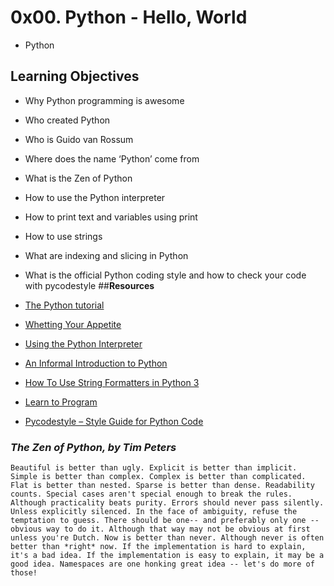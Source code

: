 # __0x00. Python - Hello, World__
* Python
## __Learning Objectives__

*    Why Python programming is awesome
*    Who created Python
*    Who is Guido van Rossum
*    Where does the name ‘Python’ come from
*    What is the Zen of Python
*    How to use the Python interpreter
*    How to print text and variables using print
*    How to use strings
*    What are indexing and slicing in Python
*    What is the official Python coding style and how to check your code with pycodestyle
##__Resources__

*    [The Python tutorial](https://docs.python.org/3/tutorial/index.html "Title")
*    [Whetting Your Appetite](https://docs.python.org/3/tutorial/appetite.html "Title")
*    [Using the Python Interpreter](https://docs.python.org/3/tutorial/interpreter.html "Title")
*    [An Informal Introduction to Python](https://docs.python.org/3/tutorial/introduction.html "Title")
*    [How To Use String Formatters in Python 3](https://realpython.com/python-f-strings/ "Title")
*    [Learn to Program](https://www.youtube.com/playlist?list=PLGLfVvz_LVvTn3cK5e6LjhgGiSeVlIRwt "Title")
*    [Pycodestyle – Style Guide for Python Code](https://pypi.org/project/pycodestyle/ "Title")

### _The Zen of Python, by Tim Peters_

`Beautiful is better than ugly.
Explicit is better than implicit.
Simple is better than complex.
Complex is better than complicated.
Flat is better than nested.
Sparse is better than dense.
Readability counts.
Special cases aren't special enough to break the rules.
Although practicality beats purity.
Errors should never pass silently.
Unless explicitly silenced.
In the face of ambiguity, refuse the temptation to guess.
There should be one-- and preferably only one --obvious way to do it.
Although that way may not be obvious at first unless you're Dutch.
Now is better than never.
Although never is often better than *right* now.
If the implementation is hard to explain, it's a bad idea.
If the implementation is easy to explain, it may be a good idea.
Namespaces are one honking great idea -- let's do more of those!`
